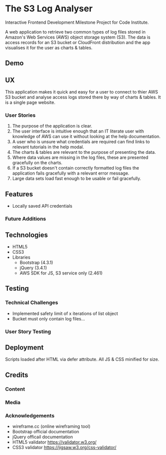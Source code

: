 # The S3 Log Analyser

Interactive Frontend Development Milestone Project for Code Institute.

A web application to retrieve two common types of log files stored in Amazon's Web Services (AWS) object storage system (S3). The data is access records for an S3 bucket or CloudFront distribution and the app visualises it for the user as charts & tables.

## Demo

## UX

This application makes it quick and easy for a user to connect to thier AWS S3 bucket and analyse access logs stored there by way of charts & tables. It is a single page website.

### User Stories

1. The purpose of the application is clear.
2. The user interface is intuitive enough that an IT literate user with knowledge of AWS can use it without looking at the help documentation.
3. A user who is unsure what credentials are required can find links to relevant tutorials in the help modal.
4. The charts & tables are relevant to the purpose of presenting the data.
5. Where data values are missing in the log files, these are presented gracefully on the charts.
6. If a S3 bucket doesn't contain correctly formatted log files the application fails gracefully with a relevant error message.
7. Large data sets load fast enough to be usable or fail gracefully.

## Features

- Locally saved API credentials

### Future Additions

## Technologies

- HTML5
- CSS3
- Libraries
    - Bootstrap (4.3.1)
    - jQuery (3.4.1)
    - AWS SDK for JS, S3 service only (2.461)

## Testing

### Technical Challenges

- Implemented safety limit of x iterations of list object
- Bucket must only contain log files...

### User Story Testing

## Deployment

Scripts loaded after HTML via defer attribute. All JS & CSS minified for size.

## Credits

### Content

### Media

### Acknowledgements

- wireframe.cc (online wireframing tool)
- Bootstrap official documentation
- jQuery officail documentation
- HTML5 validator https://validator.w3.org/
- CSS3 validator https://jigsaw.w3.org/css-validator/